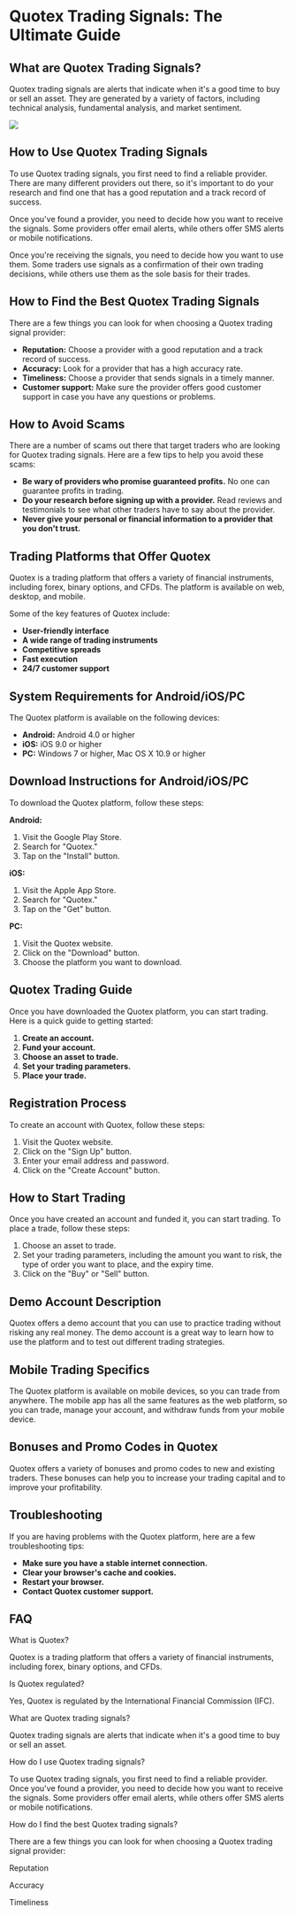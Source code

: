 # Quotex Trading Signals: The Ultimate Guide

## What are Quotex Trading Signals?

Quotex trading signals are alerts that indicate when it\'s a good time
to buy or sell an asset. They are generated by a variety of factors,
including technical analysis, fundamental analysis, and market
sentiment.

[![](https://static.quotex.io/files/8_en/300_250.jpg)](https://traff.sbs/brokerqxsignupf)

## How to Use Quotex Trading Signals

To use Quotex trading signals, you first need to find a reliable
provider. There are many different providers out there, so it\'s
important to do your research and find one that has a good reputation
and a track record of success.

Once you\'ve found a provider, you need to decide how you want to
receive the signals. Some providers offer email alerts, while others
offer SMS alerts or mobile notifications.

Once you\'re receiving the signals, you need to decide how you want to
use them. Some traders use signals as a confirmation of their own
trading decisions, while others use them as the sole basis for their
trades.

## How to Find the Best Quotex Trading Signals

There are a few things you can look for when choosing a Quotex trading
signal provider:

-   **Reputation:** Choose a provider with a good reputation and a track
    record of success.
-   **Accuracy:** Look for a provider that has a high accuracy rate.
-   **Timeliness:** Choose a provider that sends signals in a timely
    manner.
-   **Customer support:** Make sure the provider offers good customer
    support in case you have any questions or problems.

## How to Avoid Scams

There are a number of scams out there that target traders who are
looking for Quotex trading signals. Here are a few tips to help you
avoid these scams:

-   **Be wary of providers who promise guaranteed profits.** No one can
    guarantee profits in trading.
-   **Do your research before signing up with a provider.** Read reviews
    and testimonials to see what other traders have to say about the
    provider.
-   **Never give your personal or financial information to a provider
    that you don\'t trust.**

## Trading Platforms that Offer Quotex

Quotex is a trading platform that offers a variety of financial
instruments, including forex, binary options, and CFDs. The platform is
available on web, desktop, and mobile.

Some of the key features of Quotex include:

-   **User-friendly interface**
-   **A wide range of trading instruments**
-   **Competitive spreads**
-   **Fast execution**
-   **24/7 customer support**

## System Requirements for Android/iOS/PC

The Quotex platform is available on the following devices:

-   **Android:** Android 4.0 or higher
-   **iOS:** iOS 9.0 or higher
-   **PC:** Windows 7 or higher, Mac OS X 10.9 or higher

## Download Instructions for Android/iOS/PC

To download the Quotex platform, follow these steps:

**Android:**

1.  Visit the Google Play Store.
2.  Search for "Quotex."
3.  Tap on the "Install" button.

**iOS:**

1.  Visit the Apple App Store.
2.  Search for "Quotex."
3.  Tap on the "Get" button.

**PC:**

1.  Visit the Quotex website.
2.  Click on the "Download" button.
3.  Choose the platform you want to download.

## Quotex Trading Guide

Once you have downloaded the Quotex platform, you can start trading.
Here is a quick guide to getting started:

1.  **Create an account.**
2.  **Fund your account.**
3.  **Choose an asset to trade.**
4.  **Set your trading parameters.**
5.  **Place your trade.**

## Registration Process

To create an account with Quotex, follow these steps:

1.  Visit the Quotex website.
2.  Click on the "Sign Up" button.
3.  Enter your email address and password.
4.  Click on the "Create Account" button.

## How to Start Trading

Once you have created an account and funded it, you can start trading.
To place a trade, follow these steps:

1.  Choose an asset to trade.
2.  Set your trading parameters, including the amount you want to risk,
    the type of order you want to place, and the expiry time.
3.  Click on the "Buy" or "Sell" button.

## Demo Account Description

Quotex offers a demo account that you can use to practice trading
without risking any real money. The demo account is a great way to learn
how to use the platform and to test out different trading strategies.

## Mobile Trading Specifics

The Quotex platform is available on mobile devices, so you can trade
from anywhere. The mobile app has all the same features as the web
platform, so you can trade, manage your account, and withdraw funds from
your mobile device.

## Bonuses and Promo Codes in Quotex

Quotex offers a variety of bonuses and promo codes to new and existing
traders. These bonuses can help you to increase your trading capital and
to improve your profitability.

## Troubleshooting

If you are having problems with the Quotex platform, here are a few
troubleshooting tips:

-   **Make sure you have a stable internet connection.**
-   **Clear your browser\'s cache and cookies.**
-   **Restart your browser.**
-   **Contact Quotex customer support.**

## FAQ

What is Quotex?

Quotex is a trading platform that offers a variety of financial
instruments, including forex, binary options, and CFDs.

Is Quotex regulated?

Yes, Quotex is regulated by the International Financial Commission
(IFC).

What are Quotex trading signals?

Quotex trading signals are alerts that indicate when it\'s a good time
to buy or sell an asset.

How do I use Quotex trading signals?

To use Quotex trading signals, you first need to find a reliable
provider. Once you\'ve found a provider, you need to decide how you want
to receive the signals. Some providers offer email alerts, while others
offer SMS alerts or mobile notifications.

How do I find the best Quotex trading signals?

There are a few things you can look for when choosing a Quotex trading
signal provider:

Reputation

Accuracy

Timeliness

